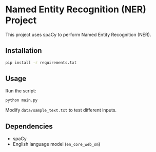 # Named Entity Recognition (NER) Project

This project uses spaCy to perform Named Entity Recognition (NER).

## Installation

```bash
pip install -r requirements.txt
```

## Usage

Run the script:

```bash
python main.py
```

Modify `data/sample_text.txt` to test different inputs.

## Dependencies

- spaCy
- English language model (`en_core_web_sm`)
